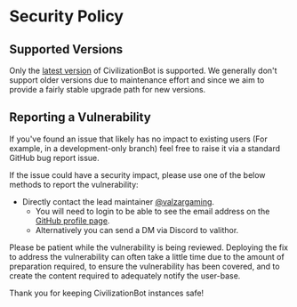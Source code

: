# Security Policy

## Supported Versions

Only the [latest version](https://github.com/VZGCoders/Civilizationbot/releases) of CivilizationBot is supported.
We generally don't support older versions due to maintenance effort and
since we aim to provide a fairly stable upgrade path for new versions.

## Reporting a Vulnerability

If you've found an issue that likely has no impact to existing users (For example, in a development-only branch)
feel free to raise it via a standard GitHub bug report issue.

If the issue could have a security impact, please use one of the below 
methods to report the vulnerability:

- Directly contact the lead maintainer [@valzargaming](https://github.com/valzargaming). 
  - You will need to login to be able to see the email address on the [GitHub profile page](https://github.com/valzargaming).
  - Alternatively you can send a DM via Discord to valithor.

Please be patient while the vulnerability is being reviewed. Deploying the fix to address the vulnerability
can often take a little time due to the amount of preparation required, to ensure the vulnerability has
been covered, and to create the content required to adequately notify the user-base.

Thank you for keeping CivilizationBot instances safe!